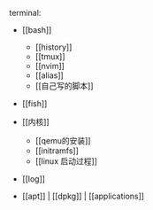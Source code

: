 terminal: 
- [[bash]]
	- [[history]]
	- [[tmux]]
	- [[nvim]]
	- [[alias]]
	- [[自己写的脚本]]
- [[fish]]

- [[内核]]
	- [[qemu的安装]]
	- [[initramfs]]
	- [[linux 启动过程]]

- [[log]]

- [[apt]] | [[dpkg]] | [[applications]]



